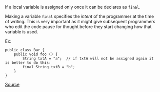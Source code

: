If a local variable is assigned only once it can be declares as `final`.

Making a variable `final` specifies the *intent* of the programmer at the time of writing. This is very important as it might  give subsequent programmers who edit the code pause for thought before they start changing how that variable is used.

Ex:

```
public class Bar {
	public void foo () {
		String txtA = "a";  // if txtA will not be assigned again it is better to do this:
		final String txtB = "b";
	}
}
```

[Source](http://pmd.sourceforge.net/pmd-5.3.2/pmd-java/rules/java/optimizations.html#LocalVariableCouldBeFinal)
